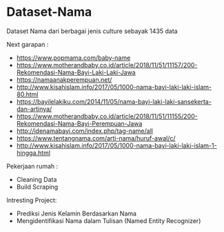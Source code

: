 # Dataset-Nama
Dataset Nama dari berbagai jenis culture sebayak 1435 data 

Next garapan :  
- https://www.popmama.com/baby-name
- https://www.motherandbaby.co.id/article/2018/11/51/11157/200-Rekomendasi-Nama-Bayi-Laki-Laki-Jawa
- https://namaanakperempuan.net/
- http://www.kisahislam.info/2017/05/1000-nama-bayi-laki-laki-islam-80.html
- https://bayilelakiku.com/2014/11/05/nama-bayi-laki-laki-sansekerta-dan-artinya/
- https://www.motherandbaby.co.id/article/2018/11/51/11155/200-Rekomendasi-Nama-Bayi-Perempuan-Jawa
- http://idenamabayi.com/index.php/tag-name/all
- https://www.tentangnama.com/arti-nama/huruf-awal/c/
- http://www.kisahislam.info/2017/05/1000-nama-bayi-laki-laki-islam-1-hingga.html

Pekerjaan rumah :
- Cleaning Data
- Build Scraping

Intresting Project:
- Prediksi Jenis Kelamin Berdasarkan Nama
- Mengidentifikasi Nama dalam Tulisan (Named Entity Recognizer)

